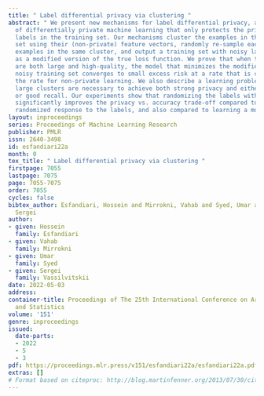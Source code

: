 ```yaml
---
title: " Label differential privacy via clustering "
abstract: " We present new mechanisms for label differential privacy, a relaxation
  of differentially private machine learning that only protects the privacy of the
  labels in the training set. Our mechanisms cluster the examples in the training
  set using their (non-private) feature vectors, randomly re-sample each label from
  examples in the same cluster, and output a training set with noisy labels as well
  as a modified version of the true loss function. We prove that when the clusters
  are both large and high-quality, the model that minimizes the modified loss on the
  noisy training set converges to small excess risk at a rate that is comparable to
  the rate for non-private learning. We also describe a learning problem in which
  large clusters are necessary to achieve both strong privacy and either good precision
  or good recall. Our experiments show that randomizing the labels within each cluster
  significantly improves the privacy vs. accuracy trade-off compared to applying uniform
  randomized response to the labels, and also compared to learning a model via DP-SGD. "
layout: inproceedings
series: Proceedings of Machine Learning Research
publisher: PMLR
issn: 2640-3498
id: esfandiari22a
month: 0
tex_title: " Label differential privacy via clustering "
firstpage: 7055
lastpage: 7075
page: 7055-7075
order: 7055
cycles: false
bibtex_author: Esfandiari, Hossein and Mirrokni, Vahab and Syed, Umar and Vassilvitskii,
  Sergei
author:
- given: Hossein
  family: Esfandiari
- given: Vahab
  family: Mirrokni
- given: Umar
  family: Syed
- given: Sergei
  family: Vassilvitskii
date: 2022-05-03
address:
container-title: Proceedings of The 25th International Conference on Artificial Intelligence
  and Statistics
volume: '151'
genre: inproceedings
issued:
  date-parts:
  - 2022
  - 5
  - 3
pdf: https://proceedings.mlr.press/v151/esfandiari22a/esfandiari22a.pdf
extras: []
# Format based on citeproc: http://blog.martinfenner.org/2013/07/30/citeproc-yaml-for-bibliographies/
---
```

